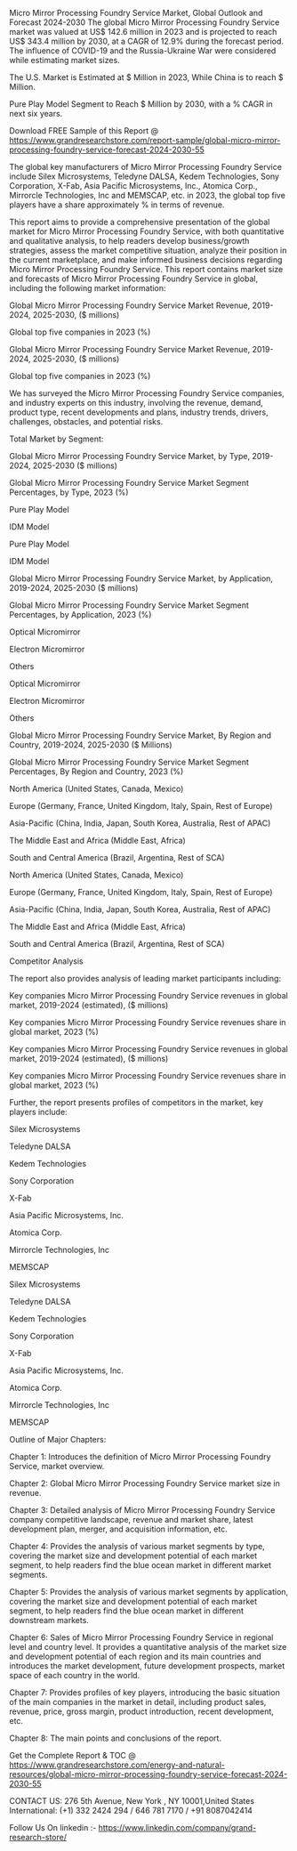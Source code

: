 Micro Mirror Processing Foundry Service Market, Global Outlook and Forecast 2024-2030
The global Micro Mirror Processing Foundry Service market was valued at US$ 142.6 million in 2023 and is projected to reach US$ 343.4 million by 2030, at a CAGR of 12.9% during the forecast period. The influence of COVID-19 and the Russia-Ukraine War were considered while estimating market sizes.

The U.S. Market is Estimated at $ Million in 2023, While China is to reach $ Million.

Pure Play Model Segment to Reach $ Million by 2030, with a % CAGR in next six years.

Download FREE Sample of this Report @ https://www.grandresearchstore.com/report-sample/global-micro-mirror-processing-foundry-service-forecast-2024-2030-55

The global key manufacturers of Micro Mirror Processing Foundry Service include Silex Microsystems, Teledyne DALSA, Kedem Technologies, Sony Corporation, X-Fab, Asia Pacific Microsystems, Inc., Atomica Corp., Mirrorcle Technologies, Inc and MEMSCAP, etc. in 2023, the global top five players have a share approximately % in terms of revenue.

This report aims to provide a comprehensive presentation of the global market for Micro Mirror Processing Foundry Service, with both quantitative and qualitative analysis, to help readers develop business/growth strategies, assess the market competitive situation, analyze their position in the current marketplace, and make informed business decisions regarding Micro Mirror Processing Foundry Service. This report contains market size and forecasts of Micro Mirror Processing Foundry Service in global, including the following market information:

Global Micro Mirror Processing Foundry Service Market Revenue, 2019-2024, 2025-2030, ($ millions)

Global top five companies in 2023 (%)

Global Micro Mirror Processing Foundry Service Market Revenue, 2019-2024, 2025-2030, ($ millions)

Global top five companies in 2023 (%)

We has surveyed the Micro Mirror Processing Foundry Service companies, and industry experts on this industry, involving the revenue, demand, product type, recent developments and plans, industry trends, drivers, challenges, obstacles, and potential risks.

Total Market by Segment:

Global Micro Mirror Processing Foundry Service Market, by Type, 2019-2024, 2025-2030 ($ millions)

Global Micro Mirror Processing Foundry Service Market Segment Percentages, by Type, 2023 (%)

Pure Play Model

IDM Model

Pure Play Model

IDM Model

Global Micro Mirror Processing Foundry Service Market, by Application, 2019-2024, 2025-2030 ($ millions)

Global Micro Mirror Processing Foundry Service Market Segment Percentages, by Application, 2023 (%)

Optical Micromirror

Electron Micromirror

Others

Optical Micromirror

Electron Micromirror

Others

Global Micro Mirror Processing Foundry Service Market, By Region and Country, 2019-2024, 2025-2030 ($ Millions)

Global Micro Mirror Processing Foundry Service Market Segment Percentages, By Region and Country, 2023 (%)

North America (United States, Canada, Mexico)

Europe (Germany, France, United Kingdom, Italy, Spain, Rest of Europe)

Asia-Pacific (China, India, Japan, South Korea, Australia, Rest of APAC)

The Middle East and Africa (Middle East, Africa)

South and Central America (Brazil, Argentina, Rest of SCA)

North America (United States, Canada, Mexico)

Europe (Germany, France, United Kingdom, Italy, Spain, Rest of Europe)

Asia-Pacific (China, India, Japan, South Korea, Australia, Rest of APAC)

The Middle East and Africa (Middle East, Africa)

South and Central America (Brazil, Argentina, Rest of SCA)

Competitor Analysis

The report also provides analysis of leading market participants including:

Key companies Micro Mirror Processing Foundry Service revenues in global market, 2019-2024 (estimated), ($ millions)

Key companies Micro Mirror Processing Foundry Service revenues share in global market, 2023 (%)

Key companies Micro Mirror Processing Foundry Service revenues in global market, 2019-2024 (estimated), ($ millions)

Key companies Micro Mirror Processing Foundry Service revenues share in global market, 2023 (%)

Further, the report presents profiles of competitors in the market, key players include:

Silex Microsystems

Teledyne DALSA

Kedem Technologies

Sony Corporation

X-Fab

Asia Pacific Microsystems, Inc.

Atomica Corp.

Mirrorcle Technologies, Inc

MEMSCAP

Silex Microsystems

Teledyne DALSA

Kedem Technologies

Sony Corporation

X-Fab

Asia Pacific Microsystems, Inc.

Atomica Corp.

Mirrorcle Technologies, Inc

MEMSCAP

Outline of Major Chapters:

Chapter 1: Introduces the definition of Micro Mirror Processing Foundry Service, market overview.

Chapter 2: Global Micro Mirror Processing Foundry Service market size in revenue.

Chapter 3: Detailed analysis of Micro Mirror Processing Foundry Service company competitive landscape, revenue and market share, latest development plan, merger, and acquisition information, etc.

Chapter 4: Provides the analysis of various market segments by type, covering the market size and development potential of each market segment, to help readers find the blue ocean market in different market segments.

Chapter 5: Provides the analysis of various market segments by application, covering the market size and development potential of each market segment, to help readers find the blue ocean market in different downstream markets.

Chapter 6: Sales of Micro Mirror Processing Foundry Service in regional level and country level. It provides a quantitative analysis of the market size and development potential of each region and its main countries and introduces the market development, future development prospects, market space of each country in the world.

Chapter 7: Provides profiles of key players, introducing the basic situation of the main companies in the market in detail, including product sales, revenue, price, gross margin, product introduction, recent development, etc.

Chapter 8: The main points and conclusions of the report.

Get the Complete Report & TOC @ https://www.grandresearchstore.com/energy-and-natural-resources/global-micro-mirror-processing-foundry-service-forecast-2024-2030-55

CONTACT US:
276 5th Avenue, New York , NY 10001,United States
International: (+1) 332 2424 294 / 646 781 7170 / +91 8087042414

Follow Us On linkedin :- https://www.linkedin.com/company/grand-research-store/
